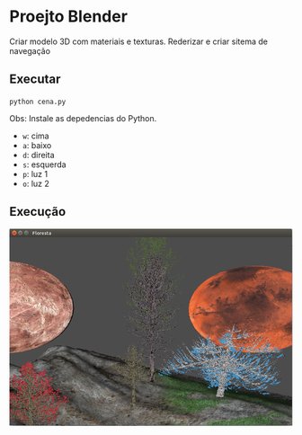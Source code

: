 # Proejto Blender

Criar modelo 3D com materiais e texturas. Rederizar e criar sitema de navegação

## Executar

`python cena.py`

Obs: Instale as depedencias do Python.

+ `w`: cima
+ `a`: baixo
+ `d`: direita
+ `s`: esquerda
+ `p`: luz 1
+ `o`: luz 2

## Execução

![](blender_image.png)

